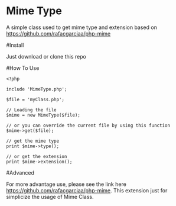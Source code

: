 # Mime Type

A simple class used to get mime type and extension based on https://github.com/rafacgarciaa/php-mime

#Install

Just download or clone this repo 

#How To Use

    <?php

    include 'MimeType.php';

    $file = 'myClass.php';

    // Loading the file
    $mime = new MimeType($file);

    // or you can override the current file by using this function
    $mime->get($file);

    // get the mime type
    print $mime->type();

    // or get the extension
    print $mime->extension();

#Advanced
    
For more advantage use, please see the link here https://github.com/rafacgarciaa/php-mime. This extension just for simplicize the usage of Mime Class. 